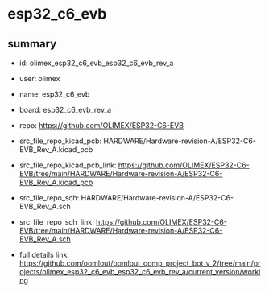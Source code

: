 # esp32_c6_evb
 
## summary 
* id: olimex_esp32_c6_evb_esp32_c6_evb_rev_a
* user: olimex
* name: esp32_c6_evb
* board: esp32_c6_evb_rev_a
* repo: https://github.com/OLIMEX/ESP32-C6-EVB
* src_file_repo_kicad_pcb: HARDWARE/Hardware-revision-A/ESP32-C6-EVB_Rev_A.kicad_pcb
* src_file_repo_kicad_pcb_link: https://github.com/OLIMEX/ESP32-C6-EVB/tree/main/HARDWARE/Hardware-revision-A/ESP32-C6-EVB_Rev_A.kicad_pcb


* src_file_repo_sch: HARDWARE/Hardware-revision-A/ESP32-C6-EVB_Rev_A.sch
* src_file_repo_sch_link: https://github.com/OLIMEX/ESP32-C6-EVB/tree/main/HARDWARE/Hardware-revision-A/ESP32-C6-EVB_Rev_A.sch
* full details link: https://github.com/oomlout/oomlout_oomp_project_bot_v_2/tree/main/projects/olimex_esp32_c6_evb_esp32_c6_evb_rev_a/current_version/working  







